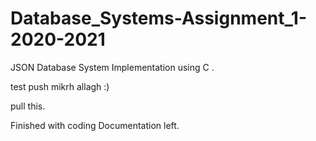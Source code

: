 # Database_Systems-Assignment_1-2020-2021
JSON Database System Implementation using C .

test push
mikrh allagh :)

pull this.

Finished with coding
Documentation left.
